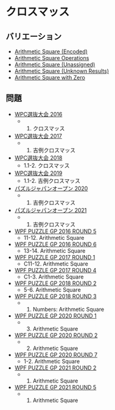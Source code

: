 # クロスマッス

## バリエーション
- [Arithmetic Square (Encoded)](arithmeticsquare-encoded.md)
- [Arithmetic Square Operations](arithmeticsquare-operations.md)
- [Arithmetic Square (Unassigned)](arithmeticsquare-unassigned.md)
- [Arithmetic Square (Unknown Results)](arithmeticsquare-unknownresults.md)
- [Arithmetic Square with Zero](arithmeticsquare-withzero.md)

## 問題
- [WPC選抜大会 2016](../questions/jwpc2016.md)
	- 1. クロスマッス
- [WPC選抜大会 2017](../questions/jwpc2017.md)
	- 1. 吉例クロスマッス
- [WPC選抜大会 2018](../questions/jwpc2018.md)
	- 1.1-2. クロスマッス
- [WPC選抜大会 2019](../questions/jwpc2019.md)
	- 1.1-2. 吉例クロスマッス
- [パズルジャパンオープン 2020](../questions/jwpc2020.md)
	- 1. 吉例クロスマッス
- [パズルジャパンオープン 2021](../questions/jwpc2021.md)
	- 1. 吉例クロスマッス
- [WPF PUZZLE GP 2016 ROUND 5](../questions/wpfpgp2016-5.md)
	- 11-12. Arithmetic Square
- [WPF PUZZLE GP 2016 ROUND 6](../questions/wpfpgp2016-6.md)
	- 13-14. Arithmetic Square
- [WPF PUZZLE GP 2017 ROUND 1](../questions/wpfpgp2017-1.md)
	- C11-12. Arithmetic Square
- [WPF PUZZLE GP 2017 ROUND 4](../questions/wpfpgp2017-4.md)
	- C1-3. Arithmetic Square
- [WPF PUZZLE GP 2018 ROUND 2](../questions/wpfpgp2018-2.md)
	- 5-6. Arithmetic Square
- [WPF PUZZLE GP 2018 ROUND 3](../questions/wpfpgp2018-3.md)
	- 1. Numbers: Arithmetic Square
- [WPF PUZZLE GP 2020 ROUND 1](../questions/wpfpgp2020-1.md)
	- 3. Arithmetic Square
- [WPF PUZZLE GP 2020 ROUND 2](../questions/wpfpgp2020-2.md)
	- 2. Arithmetic Square
- [WPF PUZZLE GP 2020 ROUND 7](../questions/wpfpgp2020-7.md)
	- 1-2. Arithmetic Square
- [WPF PUZZLE GP 2021 ROUND 2](../questions/wpfpgp2021-2.md)
	- 1. Arithmetic Square
- [WPF PUZZLE GP 2021 ROUND 5](../questions/wpfpgp2021-5.md)
	- 1. Arithmetic Square
